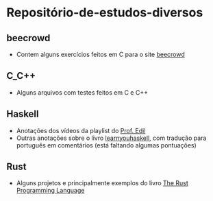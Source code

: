# Repositório-de-estudos-diversos

## beecrowd
- Contem alguns exercícios feitos em C para o site [beecrowd](https://www.beecrowd.com.br/judge/en/login)

## C_C++
- Alguns arquivos com testes feitos em C e C++

## Haskell
- Anotações dos vídeos da playlist do [Prof. Edil](https://www.youtube.com/watch?v=qZ0ve_OyYZY&list=PLfdR3_dt2rbepmU-I6Bjoi5rciMWPGADQ)
- Outras anotações sobre o livro [learnyouhaskell](http://learnyouahaskell.com/), com tradução para português em comentários (está faltando algumas pontuações)

## Rust
- Alguns projetos e principalmente exemplos do livro [The Rust Programming Language](https://doc.rust-lang.org/book/title-page.html)

